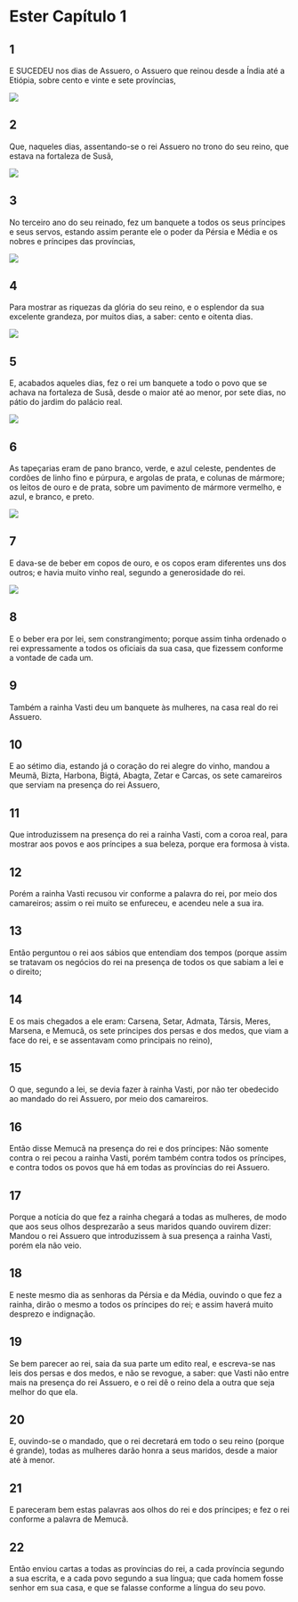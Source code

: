 # Ester Capítulo 1

## 1
E SUCEDEU nos dias de Assuero, o Assuero que reinou desde a Índia até a Etiópia, sobre cento e vinte e sete províncias,

![](../.img/Et/01/1-0.jpg)

## 2
Que, naqueles dias, assentando-se o rei Assuero no trono do seu reino, que estava na fortaleza de Susã,

![](../.img/Et/01/2-0.jpg)

## 3
No terceiro ano do seu reinado, fez um banquete a todos os seus príncipes e seus servos, estando assim perante ele o poder da Pérsia e Média e os nobres e príncipes das províncias,

![](../.img/Et/01/3-0.jpg)

## 4
Para mostrar as riquezas da glória do seu reino, e o esplendor da sua excelente grandeza, por muitos dias, a saber: cento e oitenta dias.

![](../.img/Et/01/4-0.jpg)

## 5
E, acabados aqueles dias, fez o rei um banquete a todo o povo que se achava na fortaleza de Susã, desde o maior até ao menor, por sete dias, no pátio do jardim do palácio real.

![](../.img/Et/01/5-0.jpg)

## 6
As tapeçarias eram de pano branco, verde, e azul celeste, pendentes de cordões de linho fino e púrpura, e argolas de prata, e colunas de mármore; os leitos de ouro e de prata, sobre um pavimento de mármore vermelho, e azul, e branco, e preto.

![](../.img/Et/01/6-0.jpg)

## 7
E dava-se de beber em copos de ouro, e os copos eram diferentes uns dos outros; e havia muito vinho real, segundo a generosidade do rei.

![](../.img/Et/01/7-0.jpg)

## 8
E o beber era por lei, sem constrangimento; porque assim tinha ordenado o rei expressamente a todos os oficiais da sua casa, que fizessem conforme a vontade de cada um.

## 9
Também a rainha Vasti deu um banquete às mulheres, na casa real do rei Assuero.

## 10
E ao sétimo dia, estando já o coração do rei alegre do vinho, mandou a Meumã, Bizta, Harbona, Bigtá, Abagta, Zetar e Carcas, os sete camareiros que serviam na presença do rei Assuero,

## 11
Que introduzissem na presença do rei a rainha Vasti, com a coroa real, para mostrar aos povos e aos príncipes a sua beleza, porque era formosa à vista.

## 12
Porém a rainha Vasti recusou vir conforme a palavra do rei, por meio dos camareiros; assim o rei muito se enfureceu, e acendeu nele a sua ira.

## 13
Então perguntou o rei aos sábios que entendiam dos tempos (porque assim se tratavam os negócios do rei na presença de todos os que sabiam a lei e o direito;

## 14
E os mais chegados a ele eram: Carsena, Setar, Admata, Társis, Meres, Marsena, e Memucã, os sete príncipes dos persas e dos medos, que viam a face do rei, e se assentavam como principais no reino),

## 15
O que, segundo a lei, se devia fazer à rainha Vasti, por não ter obedecido ao mandado do rei Assuero, por meio dos camareiros.

## 16
Então disse Memucã na presença do rei e dos príncipes: Não somente contra o rei pecou a rainha Vasti, porém também contra todos os príncipes, e contra todos os povos que há em todas as províncias do rei Assuero.

## 17
Porque a notícia do que fez a rainha chegará a todas as mulheres, de modo que aos seus olhos desprezarão a seus maridos quando ouvirem dizer: Mandou o rei Assuero que introduzissem à sua presença a rainha Vasti, porém ela não veio.

## 18
E neste mesmo dia as senhoras da Pérsia e da Média, ouvindo o que fez a rainha, dirão o mesmo a todos os príncipes do rei; e assim haverá muito desprezo e indignação.

## 19
Se bem parecer ao rei, saia da sua parte um edito real, e escreva-se nas leis dos persas e dos medos, e não se revogue, a saber: que Vasti não entre mais na presença do rei Assuero, e o rei dê o reino dela a outra que seja melhor do que ela.

## 20
E, ouvindo-se o mandado, que o rei decretará em todo o seu reino (porque é grande), todas as mulheres darão honra a seus maridos, desde a maior até à menor.

## 21
E pareceram bem estas palavras aos olhos do rei e dos príncipes; e fez o rei conforme a palavra de Memucã.

## 22
Então enviou cartas a todas as províncias do rei, a cada província segundo a sua escrita, e a cada povo segundo a sua língua; que cada homem fosse senhor em sua casa, e que se falasse conforme a língua do seu povo.

